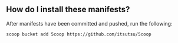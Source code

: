 ## How do I install these manifests?

After manifests have been committed and pushed, run the following:

```pwsh
scoop bucket add 5coop https://github.com/itsutsu/5coop
```
